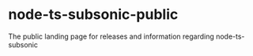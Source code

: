 # node-ts-subsonic-public
The public landing page for releases and information regarding node-ts-subsonic
